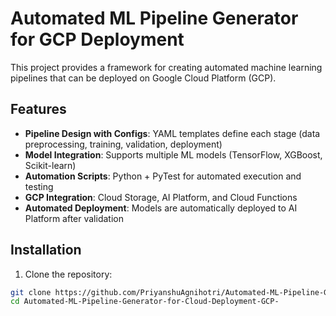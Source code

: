 # Automated ML Pipeline Generator for GCP Deployment

This project provides a framework for creating automated machine learning pipelines that can be deployed on Google Cloud Platform (GCP).

## Features

- **Pipeline Design with Configs**: YAML templates define each stage (data preprocessing, training, validation, deployment)
- **Model Integration**: Supports multiple ML models (TensorFlow, XGBoost, Scikit-learn)
- **Automation Scripts**: Python + PyTest for automated execution and testing
- **GCP Integration**: Cloud Storage, AI Platform, and Cloud Functions
- **Automated Deployment**: Models are automatically deployed to AI Platform after validation

## Installation

1. Clone the repository:
```bash
git clone https://github.com/PriyanshuAgnihotri/Automated-ML-Pipeline-Generator-for-Cloud-Deployment-GCP-
cd Automated-ML-Pipeline-Generator-for-Cloud-Deployment-GCP-
